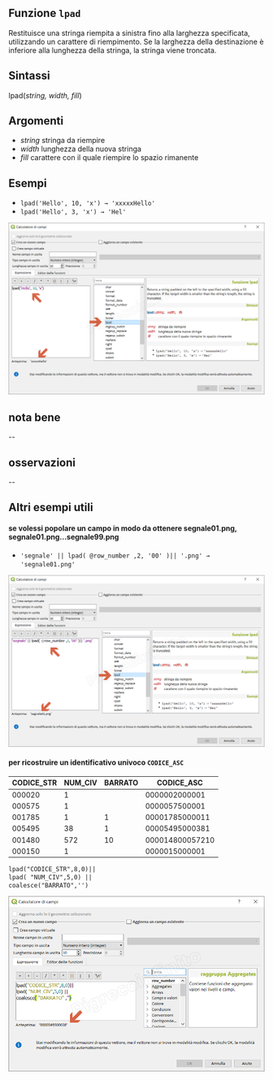 ## Funzione `lpad`

Restituisce una stringa riempita a sinistra fino alla larghezza specificata, utilizzando un carattere di riempimento. Se la larghezza della destinazione è inferiore alla lunghezza della stringa, la stringa viene troncata.

## Sintassi

lpad(_string, width, fill_)

## Argomenti

* _string_ stringa da riempire
* _width_ lunghezza della nuova stringa
* _fill_ carattere con il quale riempire lo spazio rimanente

## Esempi

* `lpad('Hello', 10, 'x') → 'xxxxxHello'`
* `lpad('Hello', 3, 'x') → 'Hel'`

![](/img/stringhe_di_testo/lpad/lpad1.png)

## nota bene

--

## osservazioni

--
## Altri esempi utili

#### se volessi popolare un campo in modo da ottenere segnale01.png, segnale01.png...segnale99.png

* `'segnale' || lpad( @row_number ,2, '00' )|| '.png' → 'segnale01.png'`

![](/img/stringhe_di_testo/lpad/lpad2.png)


#### per ricostruire un identificativo univoco `CODICE_ASC`

CODICE_STR|NUM_CIV|BARRATO|CODICE_ASC
----------|-------|-------|-------
000020|1||0000002000001
000575|1||0000057500001
001785|1|1|00001785000011
005495|38|1|00005495000381
001480|572|10|000014800057210
000150|1||0000015000001

```
lpad("CODICE_STR",8,0)||
lpad( "NUM_CIV",5,0) ||
coalesce("BARRATO",'')
```

![](/img/stringhe_di_testo/lpad/lpad3.png)
